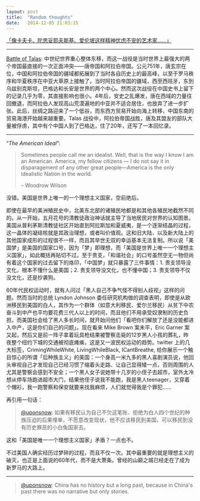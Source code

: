 ```yaml
---
layout: post
title:  "Random thoughts"
date:   2014-12-05 21:03:15
---
```


[「像卡夫卡、陀思妥耶夫斯基、爱伦坡这样精神忧虑不安的艺术家……」](http://weibo.com/1548250513/A2W1t3MtQ)

----


[Battle of Talas](https://en.wikipedia.org/wiki/Battle_of_Talas): 中世纪世界重心整体东移，而这一战役是当时世界上最强大的两个帝国最直接的一次正面冲突——唐帝国和阿拉伯帝国。公元751年，唐玄宗在位，中国和阿拉伯帝国的疆域都拓展到了当时各自历史上的最高峰，以至于罗马秩序和华夏秩序在中亚大草原上接触了。当时阿拉伯帝国的疆域，西至西班牙，东到乌兹别克斯坦，巴格达和长安是世界的两个中心。然而这次战役在中国史书上留下的记录几乎为零，其直接影响也很小。4年后，安史之乱爆发，唐在西域的力量往回撤退，而阿拉伯人发现高山荒漠遍地的中亚并不适合居住，也放弃了进一步扩张。此后，丝绸之路迎来了一个低谷，而东西方贸易开始向海上转移，中国东南的贸易海港开始越来越重要。Talas 战役中，阿拉伯帝国战胜，唐及其盟友的部队大量被俘虏，其中有个中国人到了巴格达，住了20年，还写了一本回忆录。

---


“*The American Ideal*”: 

> Sometimes people call me an idealist. Well, that is the way I know I am an American. America, my fellow citizens — I do not say it in disparagement of any other great people—America is the only idealistic Nation in the world.
> 
> – Woodrow Wilson

没错。美国是世界上唯一的一个理想主义国家，空前绝后。

即使在最早的美洲殖民史中，北美东北部的诸殖民地都是和其他各殖民地截然不同的。从一开始，五月花号的清教徒政治神话就主导了当地居民对世界的认知图景。美国从普利茅斯清教徒社区开始直到阿拉斯加和夏威夷，是一个逐渐结晶的过程，这一晶体的凝结核就是其政治理想，或者叫价值观。这和旧大陆、以及新大陆上的其他国家成形的过程很不一样，而且其举世无双的幸运基本无法复制。所以说「美国梦」是美国的国家口号，因为「梦」即理想，而「美国是世界上唯一一个理想主义国家」，如此概括再贴切不过。至于贵支，「和谐社会」的口号虽然空无一物但尚有着这个国家的过去留下的烙印，「中国梦」就只暴露了三件事情：1. 贵支领导没文化，根本不懂什么是美国；2. 贵支领导没文化，也不懂中国；3. 贵支领导不仅没文化，还是抄袭狗。

60年代民权运动时，就有人问过「黑人自己不争气怪不得别人歧视」这样的问题。然而当时的总统 Lyndon Johnson 委任研究机构做的调查表明，即使是从欧洲移民到美国的白人，其作为一个群体（如意大利移民、爱尔兰移民）从贫下中农奋斗到中产也平均要花费三代人以上的时间，而且他们不用承受奴隶制的历史负担。而美国社会给了黑人多长时间，就开始问他们「看吧你们解放了还是没能都进入中产，这是你们自己的问题」。现在看来 Mike Brown 案未平，Eric Garner 案又起，然后又是前一阵子拿着玩具枪结果被警察击毙的12岁黑人小孩的葬礼，昨夜整个纽约下城的交通被彻底瘫痪，这是又一波民权运动的趋势。twitter 上的几大标签，CrimingWhileWhite, LivingWhileBlack, ICantBreathe, 给你展示一个触目惊心的所谓「后种族主义」的美国：一个身高一米九多的黑人喜剧演员说，他回头审视自己才发现自己已经习惯了缩着头走路、让自己显得矮一点，否则周围的人尤其是警察会感到不安全；一个黑人女子说她带十几岁的小侄子去超市，室外太冷想从停车场跑进超市大门，结果他侄子说我不能跑，我是黑人teenager，又穿着个帽衫，我一跑警察和保安就要来找我麻烦，人们就觉得我是个罪犯……

再引用一句话：

> [@uponsnow](https://twitter.com/uponsnow/status/537724411227287552): 如果有移民认为自己不欠这笔账、拒绝为白人四个世纪的种族压迫的后果埋单，不愿意改变现状，他不应该移民到美国，可以移民到没有历史罪恶的小白兔国家去。

这和「美国是唯一一个理想主义国家」矛盾？一点也不。

不过美国人确实经历过梦碎的过程，而且不仅一次。其中最重要的就是理想主义的破灭，也正是上面说的60年代，而不是大萧条。曾经的山巅之城已经走在了成为新罗马的大路上。

----


> [@uponsnow](https://twitter.com/uponsnow/status/532792195284094976): China has no history but a long past, because in China's past there was no narrative but only stories.
